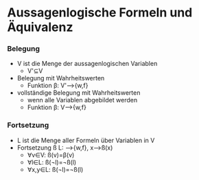 # Aussagenlogische Formeln und Äquivalenz
### Belegung
+ V ist die Menge der aussagenlogischen Variablen
	+ V'⊆V
+ Belegung mit Wahrheitswerten
	+ Funktion β: V'-->{w,f}
+ vollständige Belegung mit Wahrheitswerten
	+ wenn alle Variablen abgebildet werden
	+ Funktion β: V-->{w,f}


### Fortsetzung
+ L ist die Menge aller Formeln über Variablen in V
+ Fortsetzung ß  L: -->{w,f}, x-->ß(x)
	+ ∀v∈V: ß(v)=β(v)
	+ ∀l∈L: ß(¬l)=¬ß(l)
	+ ∀x,y∈L: ß(¬l)=¬ß(l)
